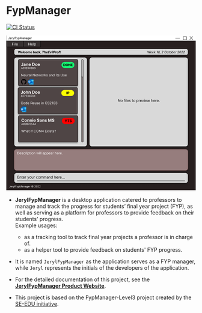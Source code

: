 # FypManager

[![CI Status](https://github.com/AY2223S1-CS2103-F09-1/tp/workflows/Java%20CI/badge.svg)](https://github.com/AY2223S1-CS2103-F09-1/tp/actions)

![Ui](docs/images/Ui.png)

* **JerylFypManager** is a desktop application catered to professors to manage and track the progress for students’ final year project (FYP), as well as serving as a platform for professors to provide feedback on their students’ progress.<br>
  Example usages:
  * as a tracking tool to track final year projects a professor is in charge of.
  * as a helper tool to provide feedback on students' FYP progress.

* It is named `JerylFypManager` as the application serves as a FYP manager, while `Jeryl` represents the initials of the developers of the application.

* For the detailed documentation of this project, see the **[JerylFypManager Product Website](https://ay2223s1-cs2103-f09-1.github.io/tp/UserGuide.html)**.

* This project is based on the FypManager-Level3 project created by the [SE-EDU initiative](https://se-education.org).
